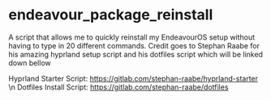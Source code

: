 # endeavour_package_reinstall
A script that allows me to quickly reinstall my EndeavourOS setup without having to type in 20 different commands. Credit goes to Stephan Raabe for his amazing hyprland setup script and his dotfiles script which will be linked down bellow

Hyprland Starter Script: https://gitlab.com/stephan-raabe/hyprland-starter \n
Dotfiles Install Script: https://gitlab.com/stephan-raabe/dotfiles
